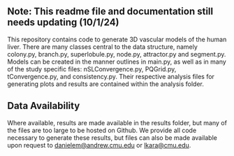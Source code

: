 ## Note: This readme file and documentation still needs updating (10/1/24)

This repository contains code to generate 3D vascular models of the human liver. There are many classes central to the data structure, namely colony.py, branch.py, superlobule.py, node.py, attractor.py and segment.py. Models can be created in the manner outlines in main.py, as well as in many of the study specific files: nSLConvergence.py, PQGrid.py, tConvergence.py, and consistency.py. Their respective analysis files for generating plots and results are contained within the analysis folder. 

## Data Availability
Where available, results are made available in the results folder, but many of the files are too large to be hosted on Github. We provide all code necessary to generate these results, but files can also be made available upon request to <danielem@andrew.cmu.edu> or <lkara@cmu.edu>.

